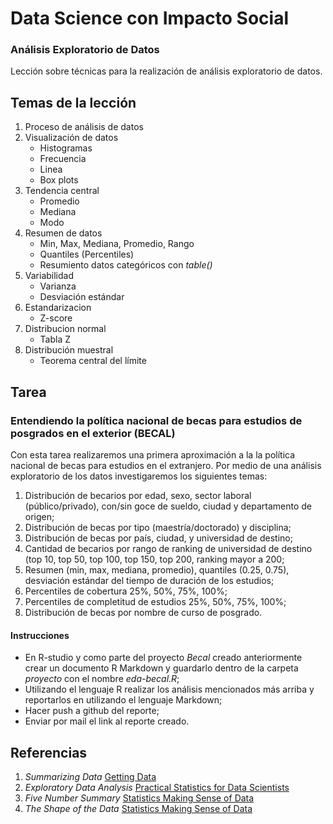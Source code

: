 # Data Science con Impacto Social

### Análisis Exploratorio de Datos

Lección sobre técnicas para la realización de análisis exploratorio de datos.

## Temas de la lección

1. Proceso de análisis de datos
2. Visualización de datos
	+ Histogramas
	+ Frecuencia
	+ Linea
	+ Box plots
3. Tendencia central
	+ Promedio
	+ Mediana
	+ Modo
4. Resumen de datos
	+ Min, Max, Mediana, Promedio, Rango
	+ Quantiles (Percentiles)
	+ Resumiento datos categóricos con _table()_
5. Variabilidad
	+ Varianza
	+ Desviación estándar
6. Estandarizacion
	+ Z-score
7. Distribucion normal
	+ Tabla Z
6. Distribución muestral
	+ Teorema central del límite

## Tarea

### Entendiendo la política nacional de becas para estudios de posgrados en el exterior (BECAL)

Con esta tarea realizaremos una primera aproximación a la la política nacional de becas para estudios en el extranjero. Por medio de una análisis exploratorio de los datos investigaremos los siguientes temas:

1. Distribución de becarios por edad, sexo, sector laboral (público/privado), con/sin goce de sueldo, ciudad y departamento de origen;
2. Distribución de becas por tipo (maestría/doctorado) y disciplina;
3. Distribución de becas por país, ciudad, y universidad de destino;
4. Cantidad de becarios por rango de ranking de universidad de destino (top 10, top 50, top 100, top 150, top 200, ranking mayor a 200;
5. Resumen (min, max, mediana, promedio), quantiles (0.25, 0.75), desviación estándar del tiempo de duración de los estudios;
6. Percentiles de cobertura 25%, 50%, 75%, 100%;
7. Percentiles de completitud de estudios 25%, 50%, 75%, 100%;
8. Distribución de becas por nombre de curso de posgrado.

#### Instrucciones

* En R-studio y como parte del proyecto _Becal_ creado anteriormente crear un documento R Markdown y guardarlo dentro de la carpeta _proyecto_ con el nombre _eda-becal.R_;
* Utilizando el lenguaje R realizar los análisis mencionados más arriba y reportarlos en utilizando el lenguaje Markdown;
* Hacer push a github del reporte;
* Enviar por mail el link al reporte creado.

## Referencias
1. _Summarizing Data_ [Getting Data](https://github.com/DataScienceSpecialization/courses/blob/master/03_GettingData/03_02_summarizingData/index.Rmd)
2. _Exploratory Data Analysis_ [Practical Statistics for Data Scientists](https://www.amazon.com/Practical-Statistics-Data-Scientists-Essential/dp/1491952962/ref=sr_1_1?s=books&ie=UTF8&qid=1504535426&sr=1-1&keywords=practical+statistics+for+data+scientists)
3. _Five Number Summary_ [Statistics Making Sense of Data](https://www.dropbox.com/s/lm48gqn7zala13s/1_2%20Five%20Number%20Summary.mp4?dl=0)
4. _The Shape of the Data_ [Statistics Making Sense of Data](https://www.dropbox.com/s/h01vsnenhvlk97q/1_5%20The%20Shape%20of%20the%20Data.mp4?dl=0)